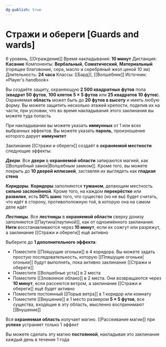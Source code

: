 ```yaml
---
dg-publish: true
---
```

# Стражи и обереги [Guards and wards]
6 уровень, [[Ограждение]]
Время накладывания: **10 минут**
Дистанция: **Касание**
Компоненты: **Вербальный**, **Соматический**, **Материальный** (горящее благовоние, сера, масло и серебряный жезл ценой 10 зм)
Длительность: **24 часа**
Классы: [[Бард]], [[Волшебник]]
Источник: «Player's handbook»

Вы создаёте защиту, охраняющую **2 500 квадратных футов** пола (**квадрат 50 футов**, **100 клеток 5 × 5 футов** или **25 квадратов 10 футов**). Охраняемая **область** может быть до **20 футов в высоту** и иметь любую форму. Вы можете защитить несколько этажей крепости, поделив их на части, при условии, что во время накладывания этого заклинания вы можете туда попасть

При накладывании вы можете указать **иммунных** от 1 или всех выбранных эффектов. Вы можете указать **пароль**, произношение которого дарует **иммунитет**

Заклинание [[Стражи и обереги]] создаёт в **охраняемой местности** следующие эффекты:

**_Двери_**. Все **двери** в **охраняемой области** запираются магией, как [[Волшебный замок|Волшебным замком]]. Кроме того, вы можете покрыть до **10 дверей иллюзией**, заставляя их выглядеть как **гладкая стена**

**_Коридоры_**. **Коридоры** заполняются **туманом**, делающим местность **сильно заслонённой**. Кроме того, на каждом **перекрёстке** или **развилке**, есть **50% шанс** того, что существо (но не вы) будет считать, что идёт в сторону, противоположную той, в которую она на самом деле идёт

**_Лестницы_**. Все **лестницы** в **охраняемой области** сверху донизу заполняются [[Паутина|паутиной]], как от одноимённого заклинания. **Нити** восстанавливаются через **10 минут**, если их сожгут или разрежут, а заклинание [[Стражи и обереги]] ещё активно

Выберите до **1 дополнительного эффекта**:

- Поместите [[Пляшущие огоньки]] в 4 коридора. Вы можете задать простую последовательность, которую [[Пляшущие огоньки|огоньки]] будут выполнять, пока активно заклинание [[Стражи и обереги]]
- Поместите [[Волшебные уста]] в 2 места
- Поместите [[Зловонное облако]] в 2 места. Они возвращаются через **10 минут**, если рассеются ветром, а заклинание [[Стражи и обереги]] ещё будет активно
- Поместите постоянный [[Порыв ветра]] в 1 коридор или комнату
- Поместите [[Внушение]] в 1 место размером **5 × 5 футов**, все существа, входящие в эту область, мысленно воспринимают [[Внушение]]

Вся **охраняемая область** излучает магию. [[Рассеивание магии]] при **успехе** устраняет только 1 эффект

Вы можете сделать эту магию **постоянной**, накладывая это заклинание каждый день в течение 1 года